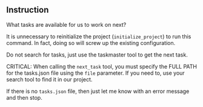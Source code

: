 ## Instruction

What tasks are available for us to work on next?

It is unnecessary to reinitialize the project (`initialize_project`) to run this command. In fact, doing so will screw up the existing configuration.

Do not search for tasks, just use the taskmaster tool to get the next task.

CRITICAL: When calling the `next_task` tool, you must specify the FULL PATH for the tasks.json file using the `file` parameter. If you need to, use your search tool to find it in our project.

If there is no `tasks.json` file, then just let me know with an error message and then stop.
